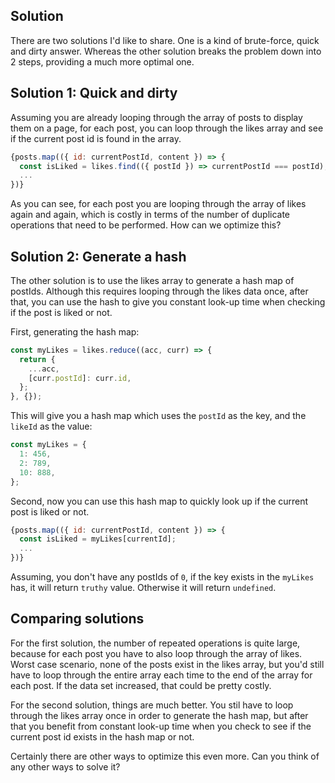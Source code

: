 ## Solution

There are two solutions I'd like to share. One is a kind of brute-force, quick and dirty answer. Whereas the other solution breaks the problem down into 2 steps, providing a much more optimal one.

## Solution 1: Quick and dirty

Assuming you are already looping through the array of posts to display them on a page, for each post, you can loop through the likes array and see if the current post id is found in the array.

```js
{posts.map(({ id: currentPostId, content }) => {
  const isLiked = likes.find(({ postId }) => currentPostId === postId);
  ...
})}
```

As you can see, for each post you are looping through the array of likes again and again, which is costly in terms of the number of duplicate operations that need to be performed. How can we optimize this?

## Solution 2: Generate a hash

The other solution is to use the likes array to generate a hash map of postIds. Although this requires looping through the likes data once, after that, you can use the hash to give you constant look-up time when checking if the post is liked or not.

First, generating the hash map:

```js
const myLikes = likes.reduce((acc, curr) => {
  return {
    ...acc,
    [curr.postId]: curr.id,
  };
}, {});
```

This will give you a hash map which uses the `postId` as the key, and the `likeId` as the value:

```js
const myLikes = {
  1: 456,
  2: 789,
  10: 888,
};
```

Second, now you can use this hash map to quickly look up if the current post is liked or not.

```js
{posts.map(({ id: currentPostId, content }) => {
  const isLiked = myLikes[currentId];
  ...
})}

```

Assuming, you don't have any postIds of `0`, if the key exists in the `myLikes` has, it will return `truthy` value. Otherwise it will return `undefined`.

## Comparing solutions

For the first solution, the number of repeated operations is quite large, because for each post you have to also loop through the array of likes. Worst case scenario, none of the posts exist in the likes array, but you'd still have to loop through the entire array each time to the end of the array for each post. If the data set increased, that could be pretty costly.

For the second solution, things are much better. You stil have to loop through the likes array once in order to generate the hash map, but after that you benefit from constant look-up time when you check to see if the current post id exists in the hash map or not.

Certainly there are other ways to optimize this even more. Can you think of any other ways to solve it?
